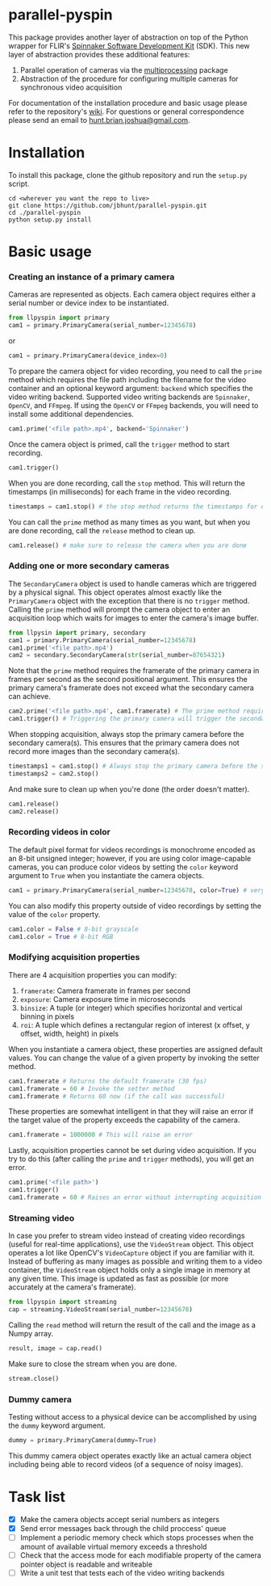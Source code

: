 # parallel-pyspin #
This package provides another layer of abstraction on top of the Python wrapper for FLIR's [Spinnaker Software Development Kit](https://www.flir.com/products/spinnaker-sdk/) (SDK). This new layer of abstraction provides these additional features:

1. Parallel operation of cameras via the [multiprocessing](https://docs.python.org/2/library/multiprocessing.html) package
2. Abstraction of the procedure for configuring multiple cameras for synchronous video acquisition

For documentation of the installation procedure and basic usage please refer to the repository's [wiki](https://github.com/jbhunt/parallel-pyspin/wiki). For questions or general correspondence please send an email to hunt.brian.joshua@gmail.com.

# Installation #
To install this package, clone the github repository and run the `setup.py` script.
```
cd <wherever you want the repo to live>
git clone https://github.com/jbhunt/parallel-pyspin.git
cd ./parallel-pyspin
python setup.py install
```

# Basic usage #
### Creating an instance of a primary camera ###
Cameras are represented as objects. Each camera object requires either a serial number or device index to be instantiated.
```Python
from llpyspin import primary
cam1 = primary.PrimaryCamera(serial_number=12345678)
```
or
```Python
cam1 = primary.PrimaryCamera(device_index=0)
```
To prepare the camera object for video recording, you need to call the `prime` method which requires the file path including the filename for the video container and an optional keyword argument: `backend` which specifies the video writing backend. Supported video writing backends are `Spinnaker`, `OpenCV`, and `FFmpeg`. If using the `OpenCV` or `FFmpeg` backends, you will need to install some additional dependencies.
```Python
cam1.prime('<file path>.mp4', backend='Spinnaker')
```
Once the camera object is primed, call the `trigger` method to start recording.
```Python
cam1.trigger()
```
When you are done recording, call the `stop` method. This will return the timestamps (in milliseconds) for each frame in the video recording.
```Python
timestamps = cam1.stop() # the stop method returns the timestamps for each frame (in milliseconds)
```
You can call the `prime` method as many times as you want, but when you are done recording, call the `release` method to clean up.
```Python
cam1.release() # make sure to release the camera when you are done
```

### Adding one or more secondary cameras ###
The `SecondaryCamera` object is used to handle cameras which are triggered by a physical signal. This object operates almost exactly like the `PrimaryCamera` object with the exception that there is no `trigger` method. Calling the `prime` method will prompt the camera object to enter an acquisition loop which waits for images to enter the camera's image buffer.
```Python
from llpysin import primary, secondary
cam1 = primary.PrimaryCamera(serial_number=12345678)
cam1.prime('<file path>.mp4')
cam2 = secondary.SecondaryCamera(str(serial_number=87654321)
```
Note that the `prime` method requires the framerate of the primary camera in frames per second as the second positional argument. This ensures the primary camera's framerate does not exceed what the secondary camera can achieve.
```Python
cam2.prime('<file path>.mp4', cam1.framerate) # The prime method requires the framerate of the primary camera as an argument
cam1.trigger() # Triggering the primary camera will trigger the secondary camera
```
When stopping acquisition, always stop the primary camera before the secondary camera(s). This ensures that the primary camera does not record more images than the secondary camera(s).
```Python
timestamps1 = cam1.stop() # Always stop the primary camera before the secondary camera
timestamps2 = cam2.stop()
```
And make sure to clean up when you're done (the order doesn't matter).
```Python
cam1.release()
cam2.release()
```

### Recording videos in color ###
The default pixel format for videos recordings is monochrome encoded as an 8-bit unsigned integer; however, if you are using color image-capable cameras, you can produce color videos by setting the `color` keyword argument to `True` when you instantiate the camera objects.
```Python
cam1 = primary.PrimaryCamera(serial_number=12345678, color=True) # very colorful, much wow
```
You can also modify this property outside of video recordings by setting the value of the `color` property.
```Python
cam1.color = False # 8-bit grayscale
cam1.color = True # 8-bit RGB
```

### Modifying acquisition properties ###
There are 4 acquisition properties you can modify:
1. `framerate`: Camera framerate in frames per second
2. `exposure`: Camera exposure time in microseconds
3. `binsize`: A tuple (or integer) which specifies horizontal and vertical binning in pixels
4. `roi`: A tuple which defines a rectangular region of interest (x offset, y offset, width, height) in pixels

When you instantiate a camera object, these properties are assigned default values. You can change the value of a given property by invoking the setter method.
```Python
cam1.framerate # Returns the default framerate (30 fps)
cam1.framerate = 60 # Invoke the setter method
cam1.framerate # Returns 60 now (if the call was successful)
```
These properties are somewhat intelligent in that they will raise an error if the target value of the property exceeds the capability of the camera.
```Python
cam1.framerate = 1000000 # This will raise an error
```
Lastly, acquisition properties cannot be set during video acquisition. If you try to do this (after calling the `prime` and `trigger` methods), you will get an error.
```Python
cam1.prime('<file path>')
cam1.trigger()
cam1.framerate = 60 # Raises an error without interrupting acquisition
```

### Streaming video ###
In case you prefer to stream video instead of creating video recordings (useful for real-time applications), use the `VideoStream` object. This object operates a lot like OpenCV's `VideoCapture` object if you are familiar with it. Instead of buffering as many images as possible and writing them to a video container, the `VideoStream` object holds only a single image in memory at any given time. This image is updated as fast as possible (or more accurately at the camera's framerate).
```Python
from llpyspin import streaming
cap = streaming.VideoStream(serial_number=12345678)
```
Calling the `read` method will return the result of the call and the image as a Numpy array.
```Python
result, image = cap.read()
```
Make sure to close the stream when you are done.
```Python
stream.close()
```

### Dummy camera ###
Testing without access to a physical device can be accomplished by using the `dummy` keyword argument.
```Python
dummy = primary.PrimaryCamera(dummy=True)
```
This dummy camera object operates exactly like an actual camera object including being able to record videos (of a sequence of noisy images).

# Task list #
- [X] Make the camera objects accept serial numbers as integers
- [X] Send error messages back through the child proccess' queue
- [ ] Implement a periodic memory check which stops processes when the amount of available virtual memory exceeds a threshold
- [ ] Check that the access mode for each modifiable property of the camera pointer object is readable and writeable
- [ ] Write a unit test that tests each of the video writing backends
